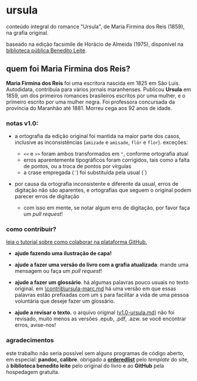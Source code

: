 # ursula
conteúdo integral do romance "Ursula", de Maria Firmina dos Reis (1859), na grafia original.

baseado na edição facsimile de Horácio de Almeida (1975), disponível na [biblioteca pública Benedito Leite](http://www.cultura.ma.gov.br/portal/sgc/modulos/sgc_bpbl/acervo_digital/arq_ad/20150722152956.pdf).

## quem foi Maria Firmina dos Reis?
__Maria Firmina dos Reis__ foi uma escritora nascida em 1825 em São Luis. Autodidata, contribuía para vários jornais maranhenses. Publicou __Ursula__ em 1859, um dos primeiros romances brasileiros escritos por uma mulher, e o primeiro escrito por uma mulher negra. Foi professora concursada da província do Maranhão até 1881. Morreu cega aos 92 anos de idade.

### notas v1.0:

* a ortografia da edição original foi mantida na maior parte dos casos, inclusive as inconsistências (`amizade` e `amisade`, `flôr` e `flor`).  exceções:
	* `<<` e `>>` foram ambos transformados em `"`, conforme ortografia atual
	* erros aparentemente tipográficos foram corrigidos, tais como a falta de pontos, ou a troca de pontos por vírgulas
	* a crase empregada (`´`) foi substituída pela usual (`)

* por causa da ortografia inconsistente e diferente da usual, erros de digitação não são aparentes, e ortografias que seguem o original podem parecer erros de digitação
	* com isso em mente, se notar algum erro de digitação, por favor faça um _pull request_!
	
### como contribuir?

[leia o tutorial sobre como colaborar na plataforma GitHub.](/ursula/contribuir)

* __ajude fazendo uma ilustração de capa!__

* __ajude a fazer uma versão do livro com a grafia atualizada__: mande uma mensagem ou faça um _pull request_!

* __ajude a fazer um glossário__. há algumas palavras pouco usuais no texto original. em [\contrib\ursula-marc.md](https://github.com/odanoburu/ursula/blob/master/contrib/ursula-marc.md) há uma versão em que essas palavras estão prefixadas com um `$` para facilitar a vida de uma pessoa voluntária que deseje fazer um glossário.

* __ajude a revisar o texto.__ o arquivo original ([v1.0-ursula.md](https://github.com/odanoburu/ursula/blob/master/v1.0-ursula.md)) não foi revisado, muito menos as versões .epub, .pdf, .azw. se você encontrar erros, avise-nos!

### agradecimentos
este trabalho não seria possível sem alguns programas de código aberto, em especial: __pandoc, calibre__. obrigado a [__orderedlist__](https://github.com/orderedlist) pelo _template_ do site, à __biblioteca benedito leite__ pelo original do livro e ao __GitHub__ pela hospedagem gratuita.